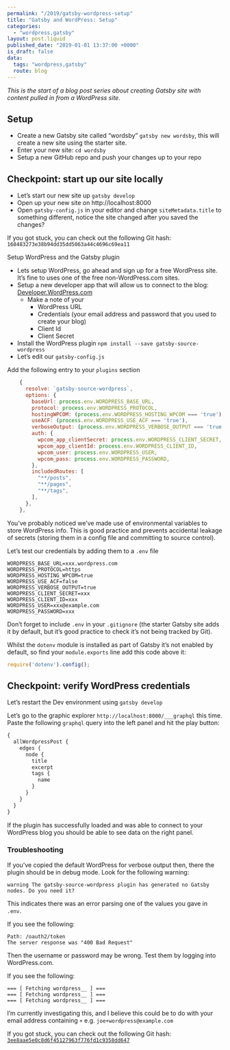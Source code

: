 ```yaml
---
permalink: "/2019/gatsby-wordpress-setup"
title: "Gatsby and WordPress: Setup"
categories:
  - "wordpress,gatsby"
layout: post.liquid
published_date: "2019-01-01 13:37:00 +0000"
is_draft: false
data:
  tags: "wordpress,gatsby"
  route: blog
---
```

_This is the start of a blog post series about creating Gatsby site with content pulled in from a WordPress site._

## Setup

- Create a new Gatsby site called “wordsby” `gatsby new wordsby`, this will create a new site using the starter site.
- Enter your new site: `cd wordsby`
- Setup a new GitHub repo and push your changes up to your repo

## Checkpoint: start up our site locally

- Let’s start our new site up `gatsby develop`
- Open up your new site on http://localhost:8000
- Open `gatsby-config.js` in your editor and change `siteMetadata.title` to something different, notice the site changed after you saved the changes?

If you got stuck, you can check out the following Git hash: `168483273e38b94dd35dd5063a44c4696c69ea11`

Setup WordPress and the Gatsby plugin

- Lets setup WordPress, go ahead and sign up for a free WordPress site. It’s fine to uses one of the free non-WordPress.com sites.
- Setup a new developer app that will allow us to connect to the blog: [Developer.WordPress.com](https://developer.wordpress.com/apps/)
  - Make a note of your
    - WordPress URL
    - Credentials (your email address and password that you used to create your blog)
    - Client Id
    - Client Secret
- Install the WordPress plugin `npm install --save gatsby-source-wordpress`
- Let’s edit our `gatsby-config.js`

Add the following entry to your `plugins` section

```js
    {
      resolve: `gatsby-source-wordpress`,
      options: {
        baseUrl: process.env.WORDPRESS_BASE_URL,
        protocol: process.env.WORDPRESS_PROTOCOL,
        hostingWPCOM: (process.env.WORDPRESS_HOSTING_WPCOM === 'true'),
        useACF: (process.env.WORDPRESS_USE_ACF === 'true'),
        verboseOutput: (process.env.WORDPRESS_VERBOSE_OUTPUT === 'true'),
        auth: {
          wpcom_app_clientSecret: process.env.WORDPRESS_CLIENT_SECRET,
          wpcom_app_clientId: process.env.WORDPRESS_CLIENT_ID,
          wpcom_user: process.env.WORDPRESS_USER,
          wpcom_pass: process.env.WORDPRESS_PASSWORD,
        },
        includedRoutes: [
          "**/posts",
          "**/pages",
          "**/tags",
        ],
      },
    },
```

You’ve probably noticed we’ve made use of environmental variables to store WordPress info. This is good practice and prevents accidental leakage of secrets  (storing them in a config file and committing to source control).

Let’s test our credentials by adding them to a `.env` file

```shell
WORDPRESS_BASE_URL=xxx.wordpress.com
WORDPRESS_PROTOCOL=https
WORDPRESS_HOSTING_WPCOM=true
WORDPRESS_USE_ACF=false
WORDPRESS_VERBOSE_OUTPUT=true
WORDPRESS_CLIENT_SECRET=xxx
WORDPRESS_CLIENT_ID=xxx
WORDPRESS_USER=xxx@example.com
WORDPRESS_PASSWORD=xxx
```

Don’t forget to include  `.env` in your `.gitignore` (the starter Gatsby site adds it by default, but it’s good practice to check it’s not being tracked by Git).

Whilst the `dotenv` module is installed as part of Gatsby it’s not enabled by default, so  find your  `module.exports` line add this  code above  it:

```javascript
require('dotenv').config();
```

## Checkpoint: verify WordPress credentials

Let’s restart the Dev environment using `gatsby develop`

Let’s go to the graphic explorer `http://localhost:8000/___graphql` this time. Paste the following `graphql` query into the left panel and hit the play button:

```graphql
{
  allWordpressPost {
    edges {
      node {
        title
        excerpt
        tags {
          name
        }
      }
    }
  }
}
```

If the plugin has successfully loaded and was able to connect to your WordPress blog you should be able to see data on the right panel.

### Troubleshooting

If you’ve copied the default WordPress for verbose output then, there the plugin should be in debug mode.  Look for the following warning:

`warning The gatsby-source-wordpress plugin has generated no Gatsby nodes. Do you need it?`

This indicates there was an error parsing one of the values you gave in `.env`.

If you see the following:

```text
Path: /oauth2/token
The server response was "400 Bad Request"
```

Then the username or password may be wrong. Test them by logging into WordPress.com.

If you see the following:

```shell
=== [ Fetching wordpress__ ] ===
=== [ Fetching wordpress__ ] ===
=== [ Fetching wordpress__ ] ===
```

I’m currently investigating this, and I believe this could be to do with your email address containing `+` e.g. `joe+wordpress@example.com`

If you got stuck, you can check out the following Git hash: [`3ee8aae5e0c8d6f45127963f776fd1c9358dd647`](https://github.com/booyaa/wordsby/commit/3ee8aae5e0c8d6f45127963f776fd1c9358dd647)